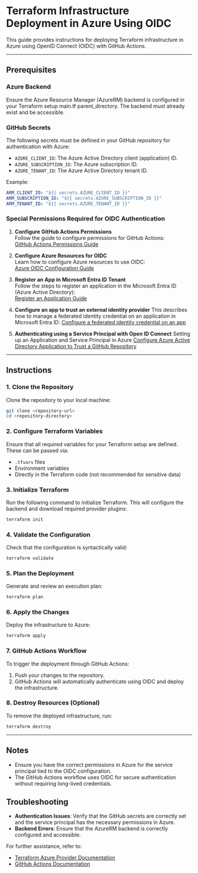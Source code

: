# Terraform Infrastructure Deployment in Azure Using OIDC

This guide provides instructions for deploying Terraform infrastructure in Azure using OpenID Connect (OIDC) with GitHub Actions.

---

## Prerequisites

### Azure Backend
Ensure the Azure Resource Manager (AzureRM) backend is configured in your Terraform setup main.tf parent_directory. The backend must already exist and be accessible.

### GitHub Secrets
The following secrets must be defined in your GitHub repository for authentication with Azure:
- `AZURE_CLIENT_ID`: The Azure Active Directory client (application) ID.
- `AZURE_SUBSCRIPTION_ID`: The Azure subscription ID.
- `AZURE_TENANT_ID`: The Azure Active Directory tenant ID.

Example:
```yaml
ARM_CLIENT_ID: "${{ secrets.AZURE_CLIENT_ID }}"
ARM_SUBSCRIPTION_ID: "${{ secrets.AZURE_SUBSCRIPTION_ID }}"
ARM_TENANT_ID: "${{ secrets.AZURE_TENANT_ID }}"
```

### Special Permissions Required for OIDC Authentication

1. **Configure GitHub Actions Permissions**  
   Follow the guide to configure permissions for GitHub Actions:  
   [GitHub Actions Permissions Guide](https://docs.github.com/en/actions/security-for-github-actions/security-hardening-your-deployments/about-security-hardening-with-openid-connect#adding-permissions-settings)

2. **Configure Azure Resources for OIDC**  
   Learn how to configure Azure resources to use OIDC:  
   [Azure OIDC Configuration Guide](https://learn.microsoft.com/en-us/azure/developer/github/connect-from-azure-openid-connect#prerequisites)

3. **Register an App in Microsoft Entra ID Tenant**  
   Follow the steps to register an application in the Microsoft Entra ID (Azure Active Directory):  
   [Register an Application Guide](https://learn.microsoft.com/en-us/entra/identity-platform/howto-create-service-principal-portal#prerequisites)

4. **Configure an app to trust an external identity provider**
    This describes how to manage a federated identity credential on an application in Microsoft Entra ID:
    [Configure a federated identity credential on an app](https://learn.microsoft.com/en-us/entra/workload-id/workload-identity-federation-create-trust?/pivots=identity-wif-apps-methods-azp#configure-a-federated-identity-credential-on-an-app)

5. **Authenticating using a Service Principal with Open ID Connect**
    Setting up an Application and Service Principal in Azure
    [Configure Azure Active Directory Application to Trust a GitHub Repository](https://registry.terraform.io/providers/hashicorp/azurerm/latest/docs/guides/service_principal_oidc)

---

## Instructions

### 1. Clone the Repository
Clone the repository to your local machine:
```bash
git clone <repository-url>
cd <repository-directory>
```

### 2. Configure Terraform Variables
Ensure that all required variables for your Terraform setup are defined. These can be passed via:
- `.tfvars` files
- Environment variables
- Directly in the Terraform code (not recommended for sensitive data)

### 3. Initialize Terraform
Run the following command to initialize Terraform. This will configure the backend and download required provider plugins:
```bash
terraform init
```

### 4. Validate the Configuration
Check that the configuration is syntactically valid:
```bash
terraform validate
```

### 5. Plan the Deployment
Generate and review an execution plan:
```bash
terraform plan
```

### 6. Apply the Changes
Deploy the infrastructure to Azure:
```bash
terraform apply
```

### 7. GitHub Actions Workflow
To trigger the deployment through GitHub Actions:
1. Push your changes to the repository.
2. GitHub Actions will automatically authenticate using OIDC and deploy the infrastructure.

### 8. Destroy Resources (Optional)
To remove the deployed infrastructure, run:
```bash
terraform destroy
```

---

## Notes

- Ensure you have the correct permissions in Azure for the service principal tied to the OIDC configuration.
- The GitHub Actions workflow uses OIDC for secure authentication without requiring long-lived credentials.

## Troubleshooting

- **Authentication Issues**: Verify that the GitHub secrets are correctly set and the service principal has the necessary permissions in Azure.
- **Backend Errors**: Ensure that the AzureRM backend is correctly configured and accessible.

For further assistance, refer to:
- [Terraform Azure Provider Documentation](https://registry.terraform.io/providers/hashicorp/azurerm/latest/docs)
- [GitHub Actions Documentation](https://docs.github.com/en/actions)

